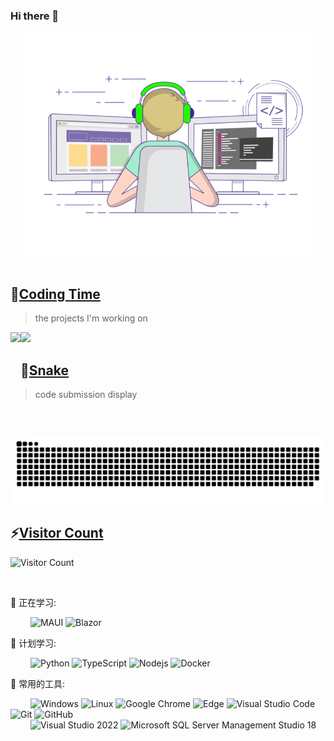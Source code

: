 ### Hi there 👋
<!-- 敲代码的图片 -->
<div align="center" >
    <img  align="center" order-radius="100px" width="480" alt="GIF" src="https://raw.githubusercontent.com/devSouvik/devSouvik/master/gif3.gif" />
</div>
<br/>



## 🌠[Coding Time](https://github.com/goodluckily)
> the projects I'm working on

<!-- ![My stats](https://github-readme-stats.vercel.app/api?username=goodluckily&theme=calm&show_icons=true) -->
<!-- ![Top Langs](https://github-readme-stats.vercel.app/api/top-langs/?username=goodluckily&hide=html,css,Jupyter+Notebook,ruby,javascript&theme=calm&langs_count=6) -->

<div>
    <img height="165" align="left" src="https://github-readme-stats.vercel.app/api?username=goodluckily&theme=calm&show_icons=true" />
    <img src="https://github-readme-stats.vercel.app/api/top-langs/?username=goodluckily&hide=html,css,Jupyter+Notebook,ruby,javascript&theme=calm&langs_count=6&layout=compact" />
</div>

<!-- 贪吃蛇代码贡献图 -->
## 🌱[Snake](https://github.com/goodluckily)
> code submission display
 <div align="center"><img src="https://github.com/goodluckily/goodluckily/blob/main/assets/github-contribution-grid-snake.svg" /></div>


<!-- 贪吃蛇代码贡献图 -->
## ⚡[Visitor Count](https://github.com/goodluckily)
    
  ![Visitor Count](https://profile-counter.glitch.me/goodluckily/count.svg)

<br/>

💪 正在学习: 

&emsp;&emsp;
![MAUI](https://img.shields.io/badge/.Net%20Core-MAUI-blue)
![Blazor](https://img.shields.io/badge/.Net%20Core-Blazor-blue)


🧠 计划学习:

&emsp;&emsp;
![Python](https://img.shields.io/badge/-Python-pink?style=flat-square&logo=Python)
![TypeScript](https://img.shields.io/badge/typescript-%23007ACC.svg?style=flat-square&logo=typescript&logoColor=white)
![Nodejs](https://img.shields.io/badge/-Nodejs-c0ebd?style=flat-square&logo=Node.js)
![Docker](https://img.shields.io/badge/-Docker-FCC624?style=flat-square&logo=docker)

🧰 常用的工具:

&emsp;&emsp; 
![Windows](https://img.shields.io/badge/Windows-0078D6?style=flat-square&logo=windows&logoColor=white)
![Linux](https://img.shields.io/badge/Linux-FCC624?style=style=flat-square&logo=linux&logoColor=black)
![Google Chrome](https://img.shields.io/badge/Chrome-4285F4?style=flat-square&logo=GoogleChrome&logoColor=white)
![Edge](https://img.shields.io/badge/Edge-0078D7?style=flat-square&logo=Microsoft-edge&logoColor=white)
![Visual Studio Code](https://img.shields.io/badge/-Visual%20Studio%20Code-007ACC?style=flat-square&logo=Visual%20Studio%20Code&logoColor=fff)
![Git](https://img.shields.io/badge/-Git-FCC624?style=flat-square&logo=git)
![GitHub](https://img.shields.io/badge/-GitHub-pink?style=flat-square&logo=github)
<br/>
&emsp;&emsp; 
![Visual Studio 2022](https://img.shields.io/badge/-Visual%20Studio%202022-blue)
![Microsoft SQL Server Management Studio 18](https://img.shields.io/badge/-Microsoft%20SQL%20Server%20Management%20Studio%2018-orange)

<!--
**goodluckily/goodluckily** is a ✨ _special_ ✨ repository because its `README.md` (this file) appears on your GitHub profile.

Here are some ideas to get you started:

- 🔭 I’m currently working on ...
- 🌱 I’m currently learning ...
- 👯 I’m looking to collaborate on ...
- 🤔 I’m looking for help with ...
- 💬 Ask me about ...
- 📫 How to reach me: ...
- 😄 Pronouns: ...
- ⚡ Fun fact: ...
-->

